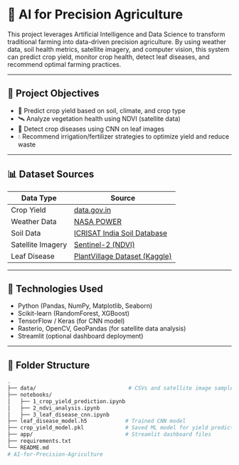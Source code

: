 # 🌾 AI for Precision Agriculture

This project leverages Artificial Intelligence and Data Science to transform traditional farming into data-driven precision agriculture. By using weather data, soil health metrics, satellite imagery, and computer vision, this system can predict crop yield, monitor crop health, detect leaf diseases, and recommend optimal farming practices.

---

## 📌 Project Objectives

- 🧠 Predict crop yield based on soil, climate, and crop type
- 🛰 Analyze vegetation health using NDVI (satellite data)
- 🧪 Detect crop diseases using CNN on leaf images
- 💧 Recommend irrigation/fertilizer strategies to optimize yield and reduce waste

---

## 📊 Dataset Sources

| Data Type        | Source                                                                            |
|------------------|-----------------------------------------------------------------------------------|
| Crop Yield       | [data.gov.in](https://data.gov.in)                                                |
| Weather Data     | [NASA POWER](https://power.larc.nasa.gov/)                                       |
| Soil Data        | [ICRISAT India Soil Database](https://www.icrisat.org/)                          |
| Satellite Imagery| [Sentinel-2 (NDVI)](https://developers.google.com/earth-engine/datasets)         |
| Leaf Disease     | [PlantVillage Dataset (Kaggle)](https://www.kaggle.com/datasets/emmarex/plantdisease)

---

## 🧠 Technologies Used

- Python (Pandas, NumPy, Matplotlib, Seaborn)
- Scikit-learn (RandomForest, XGBoost)
- TensorFlow / Keras (for CNN model)
- Rasterio, OpenCV, GeoPandas (for satellite data analysis)
- Streamlit (optional dashboard deployment)

---

## 📁 Folder Structure

```bash
.
├── data/                             # CSVs and satellite image samples
├── notebooks/
│   ├── 1_crop_yield_prediction.ipynb
│   ├── 2_ndvi_analysis.ipynb
│   ├── 3_leaf_disease_cnn.ipynb
├── leaf_disease_model.h5            # Trained CNN model
├── crop_yield_model.pkl             # Saved ML model for yield prediction
├── app/                             # Streamlit dashboard files
├── requirements.txt
└── README.md
# AI-for-Precision-Agriculture
